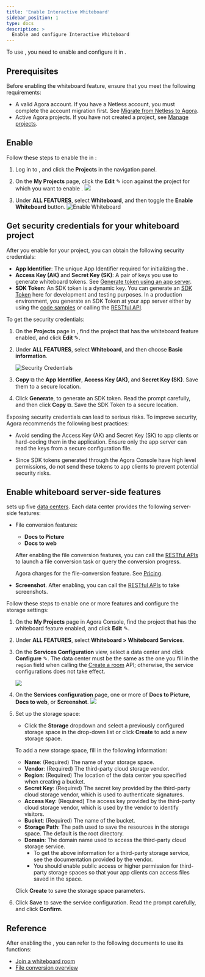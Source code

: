 ```yaml
---
title: 'Enable Interactive Whiteboard'
sidebar_position: 1
type: docs
description: >
  Enable and configure Interactive Whiteboard
---
```


To use <Vg k="WHITE" />, you need to enable and configure it in <Link to="{{Global.AGORA_CONSOLE_URL}}"><Vg k="CONSOLE" /></Link>.

## Prerequisites

Before enabling the whiteboard feature, ensure that you meet the following requirements:
- A valid Agora account. If you have a Netless account, you must complete the account migration first. See [Migrate from Netless to Agora](./develop/migration-guide).
- Active Agora projects. If you have not created a project, see [Manage projects](../reference/manage-agora-account/#create-and-manage-projects).

## Enable <Vg k="WHITE" />

Follow these steps to enable the <Vg k="WHITE" /> in <Vg k="CONSOLE" />:

1. Log in to <Link to="{{Global.AGORA_CONSOLE_URL}}"><Vg k="CONSOLE" /></Link>, and click the **Projects** in the navigation panel.

2. On the **My Projects** page, click the **Edit** ✎ icon against the project for which you want to enable <Vg k="WHITE" />.
 ![](/images/common/console-configure-project.png)

3. Under **ALL FEATURES**, select **Whiteboard**, and then toggle the **Enable Whiteboard** button.
 ![Enable Whiteboard](/images/interactive-whiteboard/console-enable-whiteboard.png)

## Get security credentials for your whiteboard project

After you enable <Vg k="WHITE" /> for your project, you can obtain the following security credentials:

- **App Identifier**: The unique App Identifier required for initializing the <Vg k="WHITE_SDK" />.
- **Access Key (AK)** and **Secret Key (SK)**: A pair of keys you use to generate whiteboard tokens. See [Generate token using an app server](../develop/generate-token-app-server).
- **SDK Token**: An SDK token is a dynamic key. You can generate an [SDK Token](../develop/authentication-workflow) here for development and testing purposes. In a production environment, you generate an SDK Token at your app server either by using the [code samples](../develop/generate-token-app-server) or calling the [RESTful API](../develop/generate-token-rest).

To get the security credentials:

1. On the **Projects** page in <Vg k="CONSOLE" />, find the project that has the whiteboard feature enabled, and click **Edit** ✎.

1. Under **ALL FEATURES**, select **Whiteboard**, and then choose **Basic information**.

    ![Security Credentials](/images/interactive-whiteboard/console-security-credentials.png)

3. **Copy** ⧉ the **App Identifier**, **Access Key (AK)**, and **Secret Key (SK)**. Save them to a secure location.

4. Click **Generate**, to generate an SDK token. Read the prompt carefully, and then click **Copy** ⧉. Save the SDK Token to a secure location.
	
<Admonition type="caution">
Exposing security credentials can lead to serious risks. To improve security, Agora recommends the following best practices:

- Avoid sending the Access Key (AK) and Secret Key (SK) to app clients or hard-coding them in the application. Ensure only the app server can read the keys from a secure configuration file.

- Since SDK tokens generated through the Agora Console have high level permissions, do not send these tokens to app clients to prevent potential security risks.
</Admonition>

## Enable whiteboard server-side features

<Vg k="WHITE" /> sets up five [data centers](../reference/security#network-geofencing). Each data center provides the following server-side features: 

- File conversion features:
    - **Docs to Picture** 
    - **Docs to web**
    
    After enabling the file conversion features, you can call the [RESTful APIs](../reference/whiteboard-api/file-conversion) to launch a file conversion task or query the conversion progress.

    Agora charges for the file-conversion feature. See [Pricing](../overview/pricing).

- **Screenshot**. After enabling, you can call the [RESTful APIs](../reference/whiteboard-api/screenshots) to take screenshots.

Follow these steps to enable one or more features and configure the storage settings:

1. On the **My Projects** page in Agora Console, find the project that has the whiteboard feature enabled, and click **Edit** ✎.

2. Under **ALL FEATURES**, select **Whiteboard > Whiteboard Services**.

3. On the **Services Configuration** view, select a data center and click **Configure** ✎. The data center must be the same as the one you fill in the `region` field when calling the [Create a room](../reference/whiteboard-api/room-management#create-a-room-post) API; otherwise, the service configurations does not take effect.

    ![](/images/interactive-whiteboard/console-services-configuration.png)

4. On the **Services configuration** page, one or more of **Docs to Picture**, **Docs to web**, or **Screenshot**.
    ![](/images/interactive-whiteboard/console-configure-service.png)

5. Set up the storage space:
    - Click the **Storage** dropdown and select a previously configured storage space in the drop-down list or click **Create** to add a new storage space. 
    
    To add a new storage space, fill in the following information:
    - **Name**: (Required) The name of your storage space.
    - **Vendor**: (Required) The third-party cloud storage vendor. 
    - **Region**: (Required) The location of the data center you specified when creating a bucket.
    - **Secret Key**: (Required) The secret key provided by the third-party cloud storage vendor, which is used to authenticate signatures.
    - **Access Key**: (Required) The access key provided by the third-party cloud storage vendor, which is used by the vendor to identify visitors.
    - **Bucket**: (Required) The name of the bucket.
    - **Storage Path**: The path used to save the resources in the storage space. The default is the root directory.
    - **Domain**: The domain name used to access the third-party cloud storage service.    
        - To get the above information for a third-party storage service, see the documentation provided by the vendor.
        - You should enable public access or higher permission for third-party storage spaces so that your app clients can access files saved in the space.

    Click **Create** to save the storage space parameters.

6. Click **Save** to save the service configuration. Read the prompt carefully, and click **Confirm**.

## Reference
After enabling the <Vg k="WHITE" />, you can refer to the following documents to use its functions:
- [Join a whiteboard room](../get-started/get-started-sdk)
- [File conversion overview](../reference/whiteboard-api/file-conversion)
